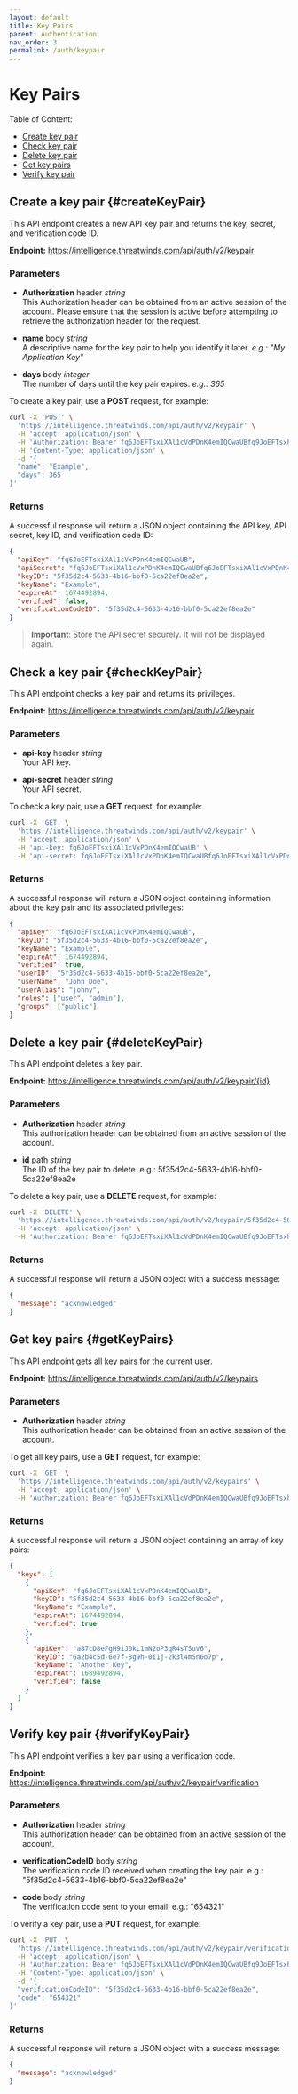 ```yaml
---
layout: default
title: Key Pairs
parent: Authentication
nav_order: 3
permalink: /auth/keypair
---
```


# Key Pairs

Table of Content:

* [Create key pair](#createKeyPair)
* [Check key pair](#checkKeyPair)
* [Delete key pair](#deleteKeyPair)
* [Get key pairs](#getKeyPairs)
* [Verify key pair](#verifyKeyPair)

## Create a key pair {#createKeyPair}
This API endpoint creates a new API key pair and returns the key, secret, and verification code ID.

**Endpoint:** https://intelligence.threatwinds.com/api/auth/v2/keypair

### Parameters
* **Authorization** header _string_  
This Authorization header can be obtained from an active session of the account. Please ensure that the session is active before attempting to retrieve the authorization header for the request.

* **name** body _string_  
A descriptive name for the key pair to help you identify it later. _e.g.: "My Application Key"_

* **days** body _integer_  
The number of days until the key pair expires. _e.g.: 365_

To create a key pair, use a **POST** request, for example:

```bash
curl -X 'POST' \
  'https://intelligence.threatwinds.com/api/auth/v2/keypair' \
  -H 'accept: application/json' \
  -H 'Authorization: Bearer fq6JoEFTsxiXAl1cVdPDnK4emIQCwaUBfq9JoEFTsxhXAl1cVxPDnK4emIQCwaUB' \
  -H 'Content-Type: application/json' \
  -d '{
  "name": "Example",
  "days": 365
}'
```

### Returns

A successful response will return a JSON object containing the API key, API secret, key ID, and verification code ID:

```json
{
  "apiKey": "fq6JoEFTsxiXAl1cVxPDnK4emIQCwaUB",
  "apiSecret": "fq6JoEFTsxiXAl1cVxPDnK4emIQCwaUBfq6JoEFTsxiXAl1cVxPDnK4emIQCwaUB",
  "keyID": "5f35d2c4-5633-4b16-bbf0-5ca22ef8ea2e",
  "keyName": "Example",
  "expireAt": 1674492894,
  "verified": false,
  "verificationCodeID": "5f35d2c4-5633-4b16-bbf0-5ca22ef8ea2e"
}
```

> **Important**: Store the API secret securely. It will not be displayed again.

## Check a key pair {#checkKeyPair}

This API endpoint checks a key pair and returns its privileges.

**Endpoint:** https://intelligence.threatwinds.com/api/auth/v2/keypair

### Parameters

* **api-key** header _string_  
Your API key.

* **api-secret** header _string_  
Your API secret.

To check a key pair, use a **GET** request, for example:

```bash
curl -X 'GET' \
  'https://intelligence.threatwinds.com/api/auth/v2/keypair' \
  -H 'accept: application/json' \
  -H 'api-key: fq6JoEFTsxiXAl1cVxPDnK4emIQCwaUB' \
  -H 'api-secret: fq6JoEFTsxiXAl1cVxPDnK4emIQCwaUBfq6JoEFTsxiXAl1cVxPDnK4emIQCwaUB'
```

### Returns

A successful response will return a JSON object containing information about the key pair and its associated privileges:

```json
{
  "apiKey": "fq6JoEFTsxiXAl1cVxPDnK4emIQCwaUB",
  "keyID": "5f35d2c4-5633-4b16-bbf0-5ca22ef8ea2e",
  "keyName": "Example",
  "expireAt": 1674492894,
  "verified": true,
  "userID": "5f35d2c4-5633-4b16-bbf0-5ca22ef8ea2e",
  "userName": "John Doe",
  "userAlias": "johny",
  "roles": ["user", "admin"],
  "groups": ["public"]
}
```

## Delete a key pair {#deleteKeyPair}

This API endpoint deletes a key pair.

**Endpoint:** https://intelligence.threatwinds.com/api/auth/v2/keypair/{id}

### Parameters

* **Authorization** header _string_  
This authorization header can be obtained from an active session of the account.

* **id** path _string_  
The ID of the key pair to delete. e.g.: 5f35d2c4-5633-4b16-bbf0-5ca22ef8ea2e

To delete a key pair, use a **DELETE** request, for example:

```bash
curl -X 'DELETE' \
  'https://intelligence.threatwinds.com/api/auth/v2/keypair/5f35d2c4-5633-4b16-bbf0-5ca22ef8ea2e' \
  -H 'accept: application/json' \
  -H 'Authorization: Bearer fq6JoEFTsxiXAl1cVdPDnK4emIQCwaUBfq9JoEFTsxhXAl1cVxPDnK4emIQCwaUB'
```

### Returns

A successful response will return a JSON object with a success message:

```json
{
  "message": "acknowledged"
}
```

## Get key pairs {#getKeyPairs}

This API endpoint gets all key pairs for the current user.

**Endpoint:** https://intelligence.threatwinds.com/api/auth/v2/keypairs

### Parameters

* **Authorization** header _string_  
This authorization header can be obtained from an active session of the account.

To get all key pairs, use a **GET** request, for example:

```bash
curl -X 'GET' \
  'https://intelligence.threatwinds.com/api/auth/v2/keypairs' \
  -H 'accept: application/json' \
  -H 'Authorization: Bearer fq6JoEFTsxiXAl1cVdPDnK4emIQCwaUBfq9JoEFTsxhXAl1cVxPDnK4emIQCwaUB'
```

### Returns

A successful response will return a JSON object containing an array of key pairs:

```json
{
  "keys": [
    {
      "apiKey": "fq6JoEFTsxiXAl1cVxPDnK4emIQCwaUB",
      "keyID": "5f35d2c4-5633-4b16-bbf0-5ca22ef8ea2e",
      "keyName": "Example",
      "expireAt": 1674492894,
      "verified": true
    },
    {
      "apiKey": "aB7cD8eFgH9iJ0kL1mN2oP3qR4sT5uV6",
      "keyID": "6a2b4c5d-6e7f-8g9h-0i1j-2k3l4m5n6o7p",
      "keyName": "Another Key",
      "expireAt": 1689492894,
      "verified": false
    }
  ]
}
```

## Verify key pair {#verifyKeyPair}

This API endpoint verifies a key pair using a verification code.

**Endpoint:** https://intelligence.threatwinds.com/api/auth/v2/keypair/verification

### Parameters

* **Authorization** header _string_  
This authorization header can be obtained from an active session of the account.

* **verificationCodeID** body _string_  
The verification code ID received when creating the key pair. e.g.: "5f35d2c4-5633-4b16-bbf0-5ca22ef8ea2e"

* **code** body _string_  
The verification code sent to your email. e.g.: "654321"

To verify a key pair, use a **PUT** request, for example:

```bash
curl -X 'PUT' \
  'https://intelligence.threatwinds.com/api/auth/v2/keypair/verification' \
  -H 'accept: application/json' \
  -H 'Authorization: Bearer fq6JoEFTsxiXAl1cVdPDnK4emIQCwaUBfq9JoEFTsxhXAl1cVxPDnK4emIQCwaUB' \
  -H 'Content-Type: application/json' \
  -d '{
  "verificationCodeID": "5f35d2c4-5633-4b16-bbf0-5ca22ef8ea2e",
  "code": "654321"
}'
```

### Returns

A successful response will return a JSON object with a success message:

```json
{
  "message": "acknowledged"
}
```
